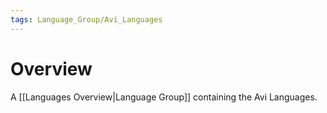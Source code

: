 ```yaml
---
tags: Language_Group/Avi_Languages
---
```

# Overview
A [[Languages Overview|Language Group]] containing the Avi Languages.